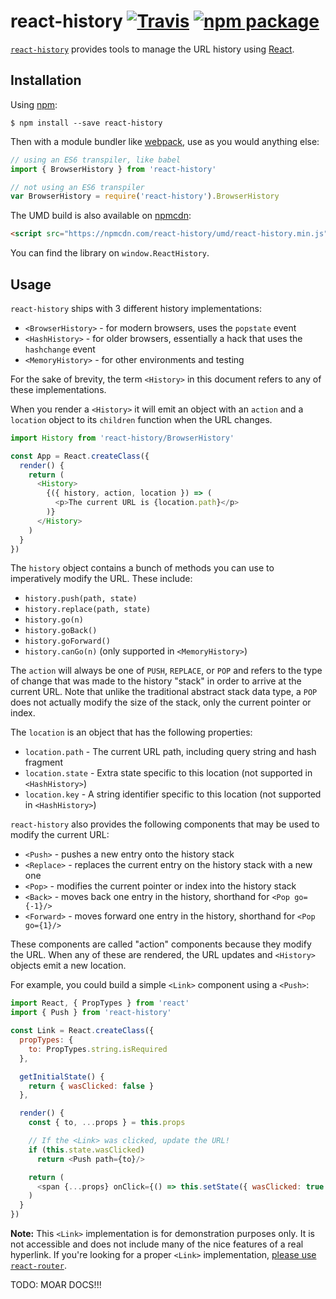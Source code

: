 # react-history [![Travis][build-badge]][build] [![npm package][npm-badge]][npm]

[build-badge]: https://img.shields.io/travis/ReactTraining/react-history/master.svg?style=flat-square
[build]: https://travis-ci.org/ReactTraining/react-history

[npm-badge]: https://img.shields.io/npm/v/react-history.svg?style=flat-square
[npm]: https://www.npmjs.com/package/react-history

[`react-history`](https://www.npmjs.com/package/react-history) provides tools to manage the URL history using [React](https://facebook.github.io/react).

## Installation

Using [npm](https://www.npmjs.com/):

    $ npm install --save react-history

Then with a module bundler like [webpack](https://webpack.github.io/), use as you would anything else:

```js
// using an ES6 transpiler, like babel
import { BrowserHistory } from 'react-history'

// not using an ES6 transpiler
var BrowserHistory = require('react-history').BrowserHistory
```

The UMD build is also available on [npmcdn](https://npmcdn.com):

```html
<script src="https://npmcdn.com/react-history/umd/react-history.min.js"></script>
```

You can find the library on `window.ReactHistory`.

## Usage

`react-history` ships with 3 different history implementations:

- `<BrowserHistory>` - for modern browsers, uses the `popstate` event
- `<HashHistory>` - for older browsers, essentially a hack that uses the `hashchange` event
- `<MemoryHistory>` - for other environments and testing

For the sake of brevity, the term `<History>` in this document refers to any of these implementations.

When you render a `<History>` it will emit an object with an `action` and a `location` object to its `children` function when the URL changes.

```js
import History from 'react-history/BrowserHistory'

const App = React.createClass({
  render() {
    return (
      <History>
        {({ history, action, location }) => (
          <p>The current URL is {location.path}</p>
        )}
      </History>
    )
  }
})
```

The `history` object contains a bunch of methods you can use to imperatively modify the URL. These include:

- `history.push(path, state)`
- `history.replace(path, state)`
- `history.go(n)`
- `history.goBack()`
- `history.goForward()`
- `history.canGo(n)` (only supported in `<MemoryHistory>`)

The `action` will always be one of `PUSH`, `REPLACE`, or `POP` and refers to the type of change that was made to the history "stack" in order to arrive at the current URL. Note that unlike the traditional abstract stack data type, a `POP` does not actually modify the size of the stack, only the current pointer or index.

The `location` is an object that has the following properties:

- `location.path` - The current URL path, including query string and hash fragment
- `location.state` - Extra state specific to this location (not supported in `<HashHistory>`)
- `location.key` - A string identifier specific to this location (not supported in `<HashHistory>`)

`react-history` also provides the following components that may be used to modify the current URL:

- `<Push>` - pushes a new entry onto the history stack
- `<Replace>` - replaces the current entry on the history stack with a new one
- `<Pop>` - modifies the current pointer or index into the history stack
- `<Back>` - moves back one entry in the history, shorthand for `<Pop go={-1}/>`
- `<Forward>` - moves forward one entry in the history, shorthand for `<Pop go={1}/>`

These components are called "action" components because they modify the URL. When any of these are rendered, the URL updates and `<History>` objects emit a new location.

For example, you could build a simple `<Link>` component using a `<Push>`:

```js
import React, { PropTypes } from 'react'
import { Push } from 'react-history'

const Link = React.createClass({
  propTypes: {
    to: PropTypes.string.isRequired
  },

  getInitialState() {
    return { wasClicked: false }
  },

  render() {
    const { to, ...props } = this.props

    // If the <Link> was clicked, update the URL!
    if (this.state.wasClicked)
      return <Push path={to}/>

    return (
      <span {...props} onClick={() => this.setState({ wasClicked: true })}/>
    )
  }
})
```

**Note:** This `<Link>` implementation is for demonstration purposes only. It is not accessible and does not include many of the nice features of a real hyperlink. If you're looking for a proper `<Link>` implementation, [please use `react-router`](https://www.npmjs.com/package/react-router).

TODO: MOAR DOCS!!!
